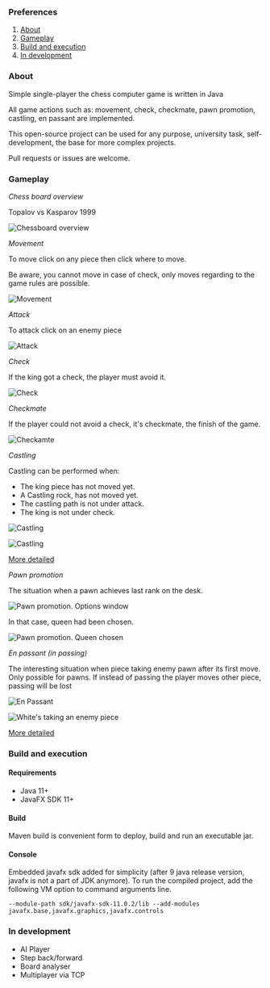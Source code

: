 ### Preferences

1. [About](#about)
2. [Gameplay](#gameplay)
3. [Build and execution](#build-and-execution)
4. [In development](#in-development)


### About


Simple single-player the chess computer game is written in Java

All game actions such as: movement, check, checkmate, pawn promotion, castling, en passant are implemented.

This open-source project can be used for any purpose, university task, self-development, the base for more complex projects.

Pull requests or issues are welcome.


### Gameplay


*Chess board overview*

Topalov vs Kasparov 1999

![Chessboard overview](https://github.com/kurisumakise2011/chess/blob/master/readme/chessboard.png)

*Movement*

To move click on any piece then click where to move.

Be aware, you cannot move in case of check, only moves regarding to the game rules are possible.

![Movement](https://github.com/kurisumakise2011/chess/blob/master/readme/movement.png)

*Attack*

To attack click on an enemy piece

![Attack](https://github.com/kurisumakise2011/chess/blob/master/readme/struggle.png)

*Check*

If the king got a check, the player must avoid it.

![Check](https://github.com/kurisumakise2011/chess/blob/master/readme/check.png)

*Checkmate*

If the player could not avoid a check, it's checkmate, the finish of the game.

![Checkamte](https://github.com/kurisumakise2011/chess/blob/master/readme/checkmate.png)


*Castling*

Castling can be performed when:

* The king piece has not moved yet.
* A Castling rock, has not moved yet.
* The castling path is not under attack.
* The king is not under check.

![Castling](https://github.com/kurisumakise2011/chess/blob/master/readme/castling_1.png)

![Castling](https://github.com/kurisumakise2011/chess/blob/master/readme/castling_2.png)

[More detailed](https://en.wikipedia.org/wiki/Castling)


*Pawn promotion*


The situation when a pawn achieves last rank on the desk.

![Pawn promotion. Options window](https://github.com/kurisumakise2011/chess/blob/master/readme/promotion_1.png)

In that case, queen had been chosen.

![Pawn promotion. Queen chosen](https://github.com/kurisumakise2011/chess/blob/master/readme/promotion_2.png)

*En passant (in passing)*

The interesting situation when piece taking enemy pawn after its first move.
Only possible for pawns. If instead of passing the player moves other piece, passing will be lost

![En Passant](https://github.com/kurisumakise2011/chess/blob/master/readme/passant_1.png)

![White's taking an enemy piece](https://github.com/kurisumakise2011/chess/blob/master/readme/passant_2.png)

[More detailed](https://en.wikipedia.org/wiki/En_passant)


### Build and execution

#### Requirements

* Java 11+
* JavaFX SDK 11+

#### Build

Maven build is convenient form to deploy, build and run an executable jar.


#### Console

Embedded javafx sdk added for simplicity (after 9 java release version, javafx is not a part of JDK anymore). To run the compiled project, add the following VM option to command arguments line.

```--module-path sdk/javafx-sdk-11.0.2/lib --add-modules javafx.base,javafx.graphics,javafx.controls```

### In development

* AI Player
* Step back/forward
* Board analyser
* Multiplayer via TCP
